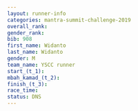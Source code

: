 ```yaml
---
layout: runner-info 
categories: mantra-summit-challenge-2019 
overall_rank:
gender_rank:
bib: 908
first_name: Widanto
last_name: Widanto
gender: M
team_name: YSCC runner
start_(t_1): 
mbah_kamad_(t_2): 
finish_(t_3): 
race_time: 
status: DNS
---
```

